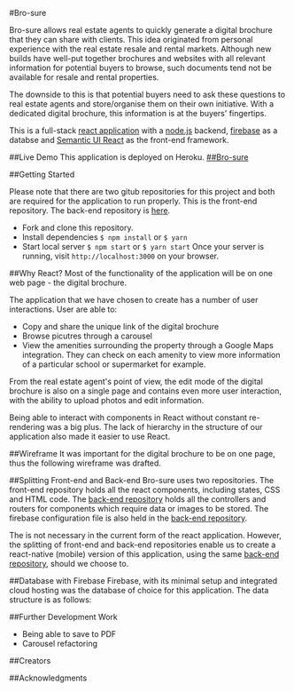 #Bro-sure

Bro-sure allows real estate agents to quickly generate a digital brochure that they can share with clients. This idea originated from personal experience with the real estate resale and rental markets. Although new builds have well-put together brochures and websites with all relevant information for potential buyers to browse, such documents tend not be available for resale and rental properties.

The downside to this is that potential buyers need to ask these questions to real estate agents and store/organise them on their own initiative. With a dedicated digital brochure, this information is at the buyers' fingertips.

This is a full-stack [react application](https://github.com/facebookincubator/create-react-app) with a [node.js](https://nodejs.org/en/) backend, [firebase](https://firebase.google.com/) as a databse and [Semantic UI React](https://react.semantic-ui.com) as the front-end framework.

##Live Demo
This application is deployed on Heroku.
[##Bro-sure](https://blooming-ridge-43510.herokuapp.com/)


##Getting Started

Please note that there are two gitub repositories for this project and both are required for the application to run properly. This is the front-end repository. The back-end repository is [here](https://github.com/dorkblue/wdi-project-4-backend-hexhex).

- Fork and clone this repository.
- Install dependencies `$ npm install` or `$ yarn`
- Start local server `$ npm start` or `$ yarn start`
Once your server is running, visit `http://localhost:3000` on your browser.

##Why React?
Most of the functionality of the application will be on one web page - the digital brochure.

The application that we have chosen to create has a number of user interactions. User are able to:
- Copy and share the unique link of the digital brochure
- Browse picutres through a carousel
- View the amenities surrounding the property through a Google Maps integration. They can check on each amenity to view more information of a particular school or supermarket for example.

From the real estate agent's point of view, the edit mode of the digital brochure is also on a single page and contains even more user interaction, with the ability to upload photos and edit information.

Being able to interact with components in React without constant re-rendering was a big plus. The lack of hierarchy in the structure of our application also made it easier to use React.

##Wireframe
It was important for the digital brochure to be on one page, thus the following wireframe was drafted.

##Splitting Front-end and Back-end
Bro-sure uses two repositories. The front-end repository holds all the react components, including states, CSS and HTML code. The [back-end repository](https://github.com/dorkblue/wdi-project-4-backend-hexhex) holds all the controllers and routers for components which require data or images to be stored. The firebase configuration file is also held in the [back-end repository](https://github.com/dorkblue/wdi-project-4-backend-hexhex).

The is not necessary in the current form of the react application. However, the splitting of front-end and back-end repositories enable us to create a react-native (mobile) version of this application, using the same [back-end repository](https://github.com/dorkblue/wdi-project-4-backend-hexhex), should we choose to.

##Database with Firebase
Firebase, with its minimal setup and integrated cloud hosting was the database of choice for this application. The data structure is as follows:




##Further Development Work
- Being able to save to PDF
- Carousel refactoring

##Creators

##Acknowledgments
